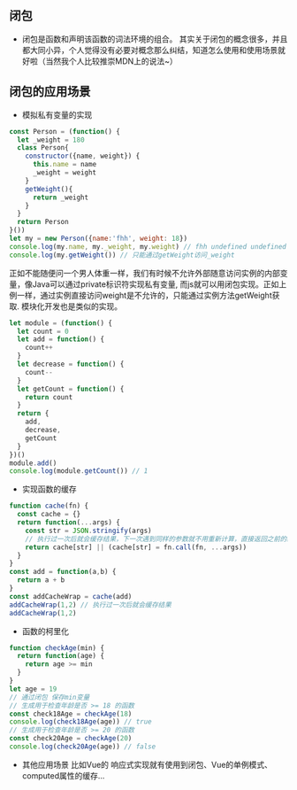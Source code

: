 ## 闭包
+ 闭包是函数和声明该函数的词法环境的组合。
其实关于闭包的概念很多，并且都大同小异，个人觉得没有必要对概念那么纠结，知道怎么使用和使用场景就好啦（当然我个人比较推崇MDN上的说法~）
## 闭包的应用场景
+ 模拟私有变量的实现
```js
const Person = (function() {
  let _weight = 180
  class Person{
    constructor({name, weight}) {
      this.name = name
      _weight = weight
    }
    getWeight(){
      return _weight
    }
  }
  return Person
}())
let my = new Person({name:'fhh', weight: 18})
console.log(my.name, my._weight, my.weight) // fhh undefined undefined
console.log(my.getWeight()) // 只能通过getWeight访问_weight
```
正如不能随便问一个男人体重一样，我们有时候不允许外部随意访问实例的内部变量，像Java可以通过private标识符实现私有变量,
而js就可以用闭包实现。正如上例一样，通过实例直接访问weight是不允许的，只能通过实例方法getWeight获取.
模块化开发也是类似的实现。
```js
let module = (function() {
  let count = 0
  let add = function() {
    count++
  }
  let decrease = function() {
    count--
  }
  let getCount = function() {
    return count
  }
  return {
    add,
    decrease,
    getCount
  }
})()
module.add()
console.log(module.getCount()) // 1
```
+ 实现函数的缓存
```js
function cache(fn) {
  const cache = {}
  return function(...args) {
    const str = JSON.stringify(args)
    // 执行过一次后就会缓存结果，下一次遇到同样的参数就不用重新计算，直接返回之前的结果
    return cache[str] || (cache[str] = fn.call(fn, ...args))
  }
}
const add = function(a,b) {
  return a + b
}
const addCacheWrap = cache(add)
addCacheWrap(1,2) // 执行过一次后就会缓存结果
addCacheWrap(1,2)
```
+ 函数的柯里化
```js
function checkAge(min) {
  return function(age) {
    return age >= min
  }
}
let age = 19
// 通过闭包 保存min变量
// 生成用于检查年龄是否 >= 18 的函数
const check18Age = checkAge(18)
console.log(check18Age(age)) // true
// 生成用于检查年龄是否 >= 20 的函数
const check20Age = checkAge(20)
console.log(check20Age(age)) // false
```
+ 其他应用场景
比如Vue的 响应式实现就有使用到闭包、Vue的单例模式、computed属性的缓存...